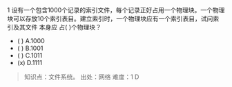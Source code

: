 1
设有一个包含1000个记录的索引文件，每个记录正好占用一个物理块。一个物理块可以存放10个索引表目。建立索引时，一个物理块应有一个索引表目，试问索引及其文件
本身应 占( )个物理块？
- ( ) A.1000 
- ( ) B.1001 
- ( ) C.1011 
- (x) D.1111

> 知识点：文件系统。
> 出处：网络
> 难度：1
> D
